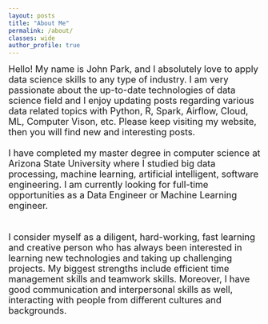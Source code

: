 ```yaml
---
layout: posts
title: "About Me"
permalink: /about/
classes: wide
author_profile: true
---
```


<font size="4"> Hello! My name is John Park, and I absolutely love to apply data science skills to any type of industry. I am very passionate about the up-to-date technologies of data science field and I enjoy updating posts regarding various data related topics with Python, R, Spark, Airflow, Cloud, ML, Computer Vison, etc. Please keep visiting my website, then you will find new and interesting posts.  <br><br>
I have completed my master degree in computer science at Arizona State University where I studied big data processing, machine learning, artificial intelligent, software engineering. I am currently looking for full-time opportunities as a Data Engineer or Machine Learning engineer.  <br><br>   
I consider myself as a diligent, hard-working, fast learning and creative person who has always been interested in learning new technologies and taking up challenging projects. My biggest strengths include efficient time management skills and teamwork skills. Moreover, I have good communication and interpersonal skills as well, interacting with people from different cultures and backgrounds. </font> 
